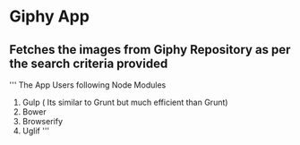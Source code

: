   Giphy App 
=============
  Fetches the images from Giphy Repository as per the search  criteria provided
------------------------------------------------------------------------------
'''
The App Users following Node Modules
1) Gulp ( Its similar to Grunt but much efficient than Grunt)
2) Bower
3) Browserify
4) Uglif
'''
